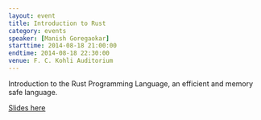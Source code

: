 ```yaml
---
layout: event
title: Introduction to Rust
category: events
speaker: [Manish Goregaokar]
starttime: 2014-08-18 21:00:00
endtime: 2014-08-18 22:30:00
venue: F. C. Kohli Auditorium
---
```


Introduction to the Rust Programming Language, an efficient and memory safe language.

[Slides here](manishearth.github.io/Presentations/Rust/)
